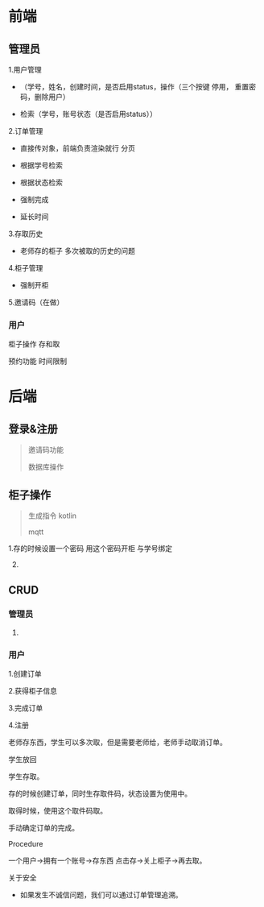# 前端

## 管理员

1.用户管理

- （学号，姓名，创建时间，是否启用status，操作（三个按键 停用， 重置密码，删除用户）

- 检索（学号，账号状态（是否启用status））

2.订单管理

- 直接传对象，前端负责渲染就行 分页

- 根据学号检索
- 根据状态检索
- 强制完成
- 延长时间

3.存取历史

- 老师存的柜子 多次被取的历史的问题

4.柜子管理

- 强制开柜

5.邀请码（在做）

### 用户

柜子操作 存和取

预约功能 时间限制

# 后端



## 登录&注册

> 邀请码功能
>
> 数据库操作

## 柜子操作

> 生成指令 kotlin
>
> mqtt

1.存的时候设置一个密码 用这个密码开柜 与学号绑定

2.

## CRUD

### 管理员

1.

### 用户

1.创建订单

2.获得柜子信息

3.完成订单

4.注册



老师存东西，学生可以多次取，但是需要老师给，老师手动取消订单。

学生放回



学生存取。



存的时候创建订单，同时生存取件码，状态设置为使用中。

取得时候，使用这个取件码取。

手动确定订单的完成。



Procedure

一个用户->拥有一个账号->存东西 点击存->关上柜子->再去取。



关于安全

- 如果发生不诚信问题，我们可以通过订单管理追溯。